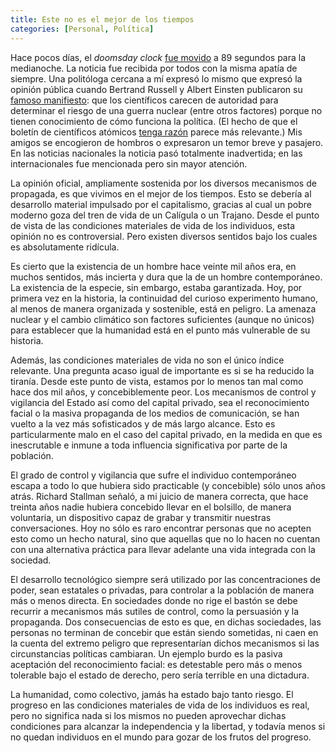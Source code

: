 ```yaml
---
title: Este no es el mejor de los tiempos
categories: [Personal, Política]
---
```


Hace pocos días, el *doomsday clock* [fue movido](https://www.bbc.com/news/articles/cvgmkdz0297o) a 89 segundos para
la medianoche. La noticia fue recibida por todos con la misma apatía de
siempre. Una politóloga cercana a mí expresó lo mismo que expresó la opinión
pública cuando Bertrand Russell y Albert Einsten publicaron su [famoso
manifiesto](https://ahf-nuclearmuseum-org.translate.goog/ahf/key-documents/russell-einstein-manifesto/?_x_tr_sl=en&_x_tr_tl=es&_x_tr_hl=es&_x_tr_pto=tc): que los científicos carecen de autoridad para determinar
el riesgo de una guerra nuclear (entre otros factores) porque no tienen
conocimiento de cómo funciona la política. (El hecho de que el boletín de
científicos atómicos [tenga
razón](https://slopezpereyra.github.io/2024-11-21-UkraineEscalation/) parece 
más relevante.) Mis amigos se encogieron de hombros o expresaron un temor breve
y pasajero. En las noticias nacionales la noticia pasó totalmente inadvertida;
en las internacionales fue mencionada pero sin mayor atención.

La opinión oficial, ampliamente sostenida por los diversos mecanismos de
propagada, es que vivimos en el mejor de los tiempos. Esto se debería al
desarrollo material impulsado por el capitalismo, gracias al cual un pobre
moderno goza del tren de vida de un Calígula o un Trajano. Desde el punto de
vista de las condiciones materiales de vida de los individuos, esta opinión no
es controversial. Pero existen diversos sentidos bajo los cuales es
absolutamente ridícula.

Es cierto que la existencia de un hombre hace veinte mil años era, en muchos
sentidos, más incierta y dura que la de un hombre contemporáneo. La existencia
de la especie, sin embargo, estaba garantizada. Hoy, por primera vez en la
historia, la continuidad del curioso experimento humano, al menos de manera
organizada y sostenible, está en peligro. La amenaza nuclear y el cambio
climático son factores suficientes (aunque no únicos) para establecer que la
humanidad está en el punto más vulnerable de su historia.

Además, las condiciones materiales de vida no son el único índice relevante.
Una pregunta acaso igual de importante es si se ha reducido la tiranía. Desde
este punto de vista, estamos por lo menos tan mal como hace dos mil años, y
concebiblemente peor. Los mecanismos de control y vigilancia del Estado así
como del capital privado, sea el reconocimiento facial o la masiva propaganda
de los medios de comunicación, se han vuelto a la vez más sofisticados y de más
largo alcance. Esto es particularmente malo en el caso del capital privado,
en la medida en que es inescrutable e inmune a toda influencia significativa
por parte de la población. 

El grado de control y vigilancia que sufre el individuo contemporáneo escapa a
todo lo que hubiera sido practicable (y concebible) sólo unos años atrás.
Richard Stallman señaló, a mi juicio de manera correcta, que hace treinta años
nadie hubiera concebido llevar en el bolsillo, de manera voluntaria, un
dispositivo capaz de grabar y transmitir nuestras conversaciones. Hoy no sólo
es raro encontrar personas que no acepten esto como un hecho natural, sino que
aquellas que no lo hacen no cuentan con una alternativa práctica para llevar
adelante una vida integrada con la sociedad. 

El desarrollo tecnológico siempre será utilizado por las concentraciones de
poder, sean estatales o privadas, para controlar a la población de manera más o
menos directa. En sociedades donde no rige el bastón se debe recurrir a
mecanismos más sutiles de control, como la persuasión y la propaganda. Dos
consecuencias de esto es que, en dichas sociedades, las personas no terminan de
concebir que están siendo sometidas, ni caen en la cuenta del extremo peligro
que representarían dichos mecanismos si las circunstancias políticas cambiaran.
Un ejemplo burdo es la pasiva aceptación del reconocimiento facial: es
detestable pero más o menos tolerable bajo el estado de derecho, pero sería
terrible en una dictadura.

La humanidad, como colectivo, jamás ha estado bajo tanto riesgo. El progreso en
las condiciones materiales de vida de los individuos es real, pero no significa
nada si los mismos no pueden aprovechar dichas condiciones para alcanzar la
independencia y la libertad, y todavía menos si no quedan individuos en el
mundo para gozar de los frutos del progreso.













